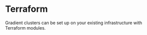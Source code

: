 # Terraform

Gradient clusters can be set up on your existing infrastructure with Terraform modules.

